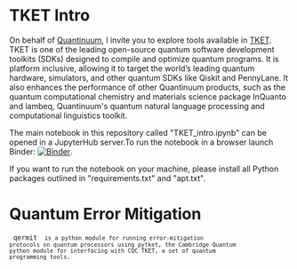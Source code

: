 # TKET Intro

On behalf of [Quantinuum](https://www.quantinuum.com/), I invite you to explore tools available in [TKET](https://www.quantinuum.com/developers/tket). TKET is one of the leading open-source quantum software development toolkits (SDKs) designed to compile and optimize quantum programs. It is platform inclusive, allowing it to target the world’s leading quantum hardware, simulators, and other quantum SDKs like Qiskit and PennyLane. It also enhances the performance of other Quantinuum products, such as the quantum computational chemistry and materials science package InQuanto and lambeq, Quantinuum's quantum natural language processing and computational linguistics toolkit. 

The main notebook in this repository called "TKET_intro.ipynb" can be opened in a JupyterHub server.To run the notebook in a browser launch Binder:
[![Binder](https://mybinder.org/badge_logo.svg)](https://mybinder.org/v2/gh/spendierk/TKET_intro_for_qiskit_users/main).

If you want to run the notebook on your machine, please install all Python packages outlined in "requirements.txt" and "apt.txt".


# Quantum Error Mitigation

<code> qermit <code/>  is a python module for running error-mitigation protocols on quantum processors using pytket, the Cambridge Quantum python module for interfacing with CQC TKET, a set of quantum programming tools.
